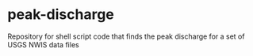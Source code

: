 peak-discharge
==============

Repository for shell script code that finds the peak discharge for a set of USGS NWIS data files
